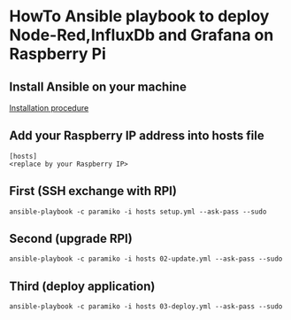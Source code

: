# HowTo Ansible playbook to deploy Node-Red,InfluxDb and Grafana on Raspberry Pi

## Install Ansible on your machine
[Installation procedure](http://docs.ansible.com/ansible/intro_installation.html#installation)

## Add your Raspberry IP address into hosts file
```
[hosts]
<replace by your Raspberry IP>
```

## First (SSH exchange with RPI)
`ansible-playbook -c paramiko -i hosts setup.yml --ask-pass --sudo`

## Second (upgrade RPI)
`ansible-playbook -c paramiko -i hosts 02-update.yml --ask-pass --sudo`

## Third (deploy application)
`ansible-playbook -c paramiko -i hosts 03-deploy.yml --ask-pass --sudo`
